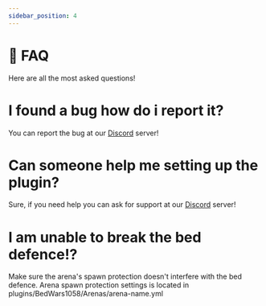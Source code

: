 ```yaml
---
sidebar_position: 4
---
```


# 📜 FAQ

Here are all the most asked questions!

# I found a bug how do i report it?
You can report the bug at our [Discord](https://discord.gg/Gmb8JAVR6H) server!

# Can someone help me setting up the plugin?
Sure, if you need help you can ask for support at our [Discord](https://discord.gg/Gmb8JAVR6H) server!

# I am unable to break the bed defence!?
Make sure the arena's spawn protection doesn't interfere with the bed defence.
Arena spawn protection settings is located in plugins/BedWars1058/Arenas/arena-name.yml
